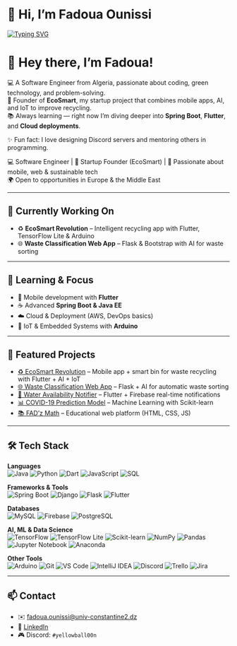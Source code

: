 # 👋 Hi, I’m Fadoua Ounissi

[![Typing SVG](https://readme-typing-svg.demolab.com/?lines=Software+Engineer;EcoSmart+Founder;Mobile+%26+Web+Developer;AI+%26+IoT+Enthusiast&size=25&color=36BCF7)](https://git.io/typing-svg)

# 👋 Hey there, I’m Fadoua!  

💻 A Software Engineer from Algeria, passionate about coding, green technology, and problem-solving.  
🚀 Founder of **EcoSmart**, my startup project that combines mobile apps, AI, and IoT to improve recycling.  
📚 Always learning — right now I’m diving deeper into **Spring Boot**, **Flutter**, and **Cloud deployments**.  

✨ Fun fact: I love designing Discord servers and mentoring others in programming.  

💻 Software Engineer | 🚀 Startup Founder (EcoSmart) | 📱 Passionate about mobile, web & sustainable tech  
🌍 Open to opportunities in Europe & the Middle East  

---

## 🔭 Currently Working On
- ♻️ **EcoSmart Revolution** – Intelligent recycling app with Flutter, TensorFlow Lite & Arduino  
- 🌐 **Waste Classification Web App** – Flask & Bootstrap with AI for waste sorting  

---

## 🌱 Learning & Focus
- 📱 Mobile development with **Flutter**  
- ☕ Advanced **Spring Boot & Java EE**  
- ☁️ Cloud & Deployment (AWS, DevOps basics)  
- 🤖 IoT & Embedded Systems with **Arduino**  

---

## 🚀 Featured Projects
- [♻️ EcoSmart Revolution](#) – Mobile app + smart bin for waste recycling with Flutter + AI + IoT  
- [🌐 Waste Classification Web App](#) – Flask + AI for automatic waste sorting  
- [📱 Water Availability Notifier](#) – Flutter + Firebase real-time notifications  
- [📊 COVID-19 Prediction Model](#) – Machine Learning with Scikit-learn  
- [📚 FAD’z Math](#) – Educational web platform (HTML, CSS, JS)  

---

## 🛠️ Tech Stack

**Languages**  
![Java](https://img.shields.io/badge/Java-ED8B00?style=for-the-badge&logo=openjdk&logoColor=white)
![Python](https://img.shields.io/badge/Python-3776AB?style=for-the-badge&logo=python&logoColor=white)
![Dart](https://img.shields.io/badge/Dart-0175C2?style=for-the-badge&logo=dart&logoColor=white)
![JavaScript](https://img.shields.io/badge/JavaScript-F7DF1E?style=for-the-badge&logo=javascript&logoColor=black)
![SQL](https://img.shields.io/badge/SQL-003B57?style=for-the-badge&logo=postgresql&logoColor=white)

**Frameworks & Tools**  
![Spring Boot](https://img.shields.io/badge/Spring%20Boot-6DB33F?style=for-the-badge&logo=springboot&logoColor=white)
![Django](https://img.shields.io/badge/Django-092E20?style=for-the-badge&logo=django&logoColor=white)
![Flask](https://img.shields.io/badge/Flask-000000?style=for-the-badge&logo=flask&logoColor=white)
![Flutter](https://img.shields.io/badge/Flutter-02569B?style=for-the-badge&logo=flutter&logoColor=white)

**Databases**  
![MySQL](https://img.shields.io/badge/MySQL-4479A1?style=for-the-badge&logo=mysql&logoColor=white)
![Firebase](https://img.shields.io/badge/Firebase-FFCA28?style=for-the-badge&logo=firebase&logoColor=black)
![PostgreSQL](https://img.shields.io/badge/PostgreSQL-336791?style=for-the-badge&logo=postgresql&logoColor=white)

**AI, ML & Data Science**  
![TensorFlow](https://img.shields.io/badge/TensorFlow-FF6F00?style=for-the-badge&logo=tensorflow&logoColor=white)
![TensorFlow Lite](https://img.shields.io/badge/TensorFlow%20Lite-FF6F00?style=for-the-badge&logo=tensorflow&logoColor=white)
![Scikit-learn](https://img.shields.io/badge/Scikit--learn-F7931E?style=for-the-badge&logo=scikit-learn&logoColor=white)
![NumPy](https://img.shields.io/badge/NumPy-013243?style=for-the-badge&logo=numpy&logoColor=white)
![Pandas](https://img.shields.io/badge/Pandas-150458?style=for-the-badge&logo=pandas&logoColor=white)
![Jupyter Notebook](https://img.shields.io/badge/Jupyter-F37626?style=for-the-badge&logo=jupyter&logoColor=white)
![Anaconda](https://img.shields.io/badge/Anaconda-44A833?style=for-the-badge&logo=anaconda&logoColor=white)

**Other Tools**  
![Arduino](https://img.shields.io/badge/Arduino-00979D?style=for-the-badge&logo=arduino&logoColor=white)
![Git](https://img.shields.io/badge/Git-F05032?style=for-the-badge&logo=git&logoColor=white)
![VS Code](https://img.shields.io/badge/VS%20Code-007ACC?style=for-the-badge&logo=visualstudiocode&logoColor=white)
![IntelliJ IDEA](https://img.shields.io/badge/IntelliJ-000000?style=for-the-badge&logo=intellijidea&logoColor=white)
![Discord](https://img.shields.io/badge/Discord%20Server%20Designer-5865F2?style=for-the-badge&logo=discord&logoColor=white)
![Trello](https://img.shields.io/badge/Trello-0052CC?style=for-the-badge&logo=trello&logoColor=white)
![Jira](https://img.shields.io/badge/Jira-0052CC?style=for-the-badge&logo=jira&logoColor=white)

---

## 📫 Contact
- ✉️ [fadoua.ounissi@univ-constantine2.dz](mailto:fadoua.ounissi@univ-constantine2.dz)  
- 🔗 [LinkedIn](https://www.linkedin.com/in/ounissi-fadoua-a138b2381/)  
- 🎮 Discord: `#yellowball00n`  
